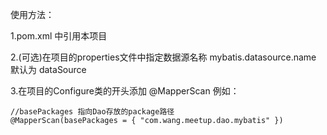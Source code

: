 使用方法：

1.pom.xml 中引用本项目

2.(可选)在项目的properties文件中指定数据源名称 mybatis.datasource.name 默认为 dataSource

3.在项目的Configure类的开头添加 @MapperScan 例如：

    //basePackages 指向Dao存放的package路径
    @MapperScan(basePackages = { "com.wang.meetup.dao.mybatis" })